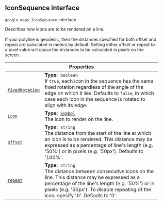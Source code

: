 
<h2 id="IconSequence">IconSequence interface</h2>
<p>
<code><span itemprop="path">google.maps</span>.<span itemprop="name">IconSequence</span></code>
interface
</p>
<p>Describes how icons are to be rendered on a line. <br><br> If your polyline is geodesic, then the distances specified for both offset and repeat are calculated in meters by default. Setting either offset or repeat to a pixel value will cause the distances to be calculated in pixels on the screen.</p>
<div class="devsite-table-wrapper"><table class="properties responsive" summary="interface IconSequence - Properties">
<thead>
<tr><th colspan="2">Properties</th>
</tr></thead>
<tbody>
<tr id="IconSequence.fixedRotation">
<td itemprop="property"><code><a class="secret-link" href="#IconSequence.fixedRotation"><span>fixedRotation</span></a></code></td>
<td><div><strong>Type:</strong>&nbsp; <code>boolean</code></div>
<div class="desc">If <code>true</code>, each icon in the sequence has the same fixed rotation regardless of the angle of the edge on which it lies. Defaults to <code>false</code>, in which case each icon in the sequence is rotated to align with its edge.</div></td>
</tr>
<tr id="IconSequence.icon">
<td itemprop="property"><code><a class="secret-link" href="#IconSequence.icon"><span>icon</span></a></code></td>
<td><div><strong>Type:</strong>&nbsp; <code><a href="Symbol.md">Symbol</a></code></div>
<div class="desc">The icon to render on the line.</div></td>
</tr>
<tr id="IconSequence.offset">
<td itemprop="property"><code><a class="secret-link" href="#IconSequence.offset"><span>offset</span></a></code></td>
<td><div><strong>Type:</strong>&nbsp; <code>string</code></div>
<div class="desc">The distance from the start of the line at which an icon is to be rendered. This distance may be expressed as a percentage of line's length (e.g. '50%') or in pixels (e.g. '50px'). Defaults to '100%'.</div></td>
</tr>
<tr id="IconSequence.repeat">
<td itemprop="property"><code><a class="secret-link" href="#IconSequence.repeat"><span>repeat</span></a></code></td>
<td><div><strong>Type:</strong>&nbsp; <code>string</code></div>
<div class="desc">The distance between consecutive icons on the line. This distance may be expressed as a percentage of the line's length (e.g. '50%') or in pixels (e.g. '50px'). To disable repeating of the icon, specify '0'. Defaults to '0'.</div></td>
</tr>
</tbody>
</table></div>
